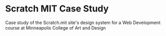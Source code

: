 # Scratch MIT Case Study
Case study of the Scratch.mit site's design system for a Web Development course at Minneapolis College of Art and Design
